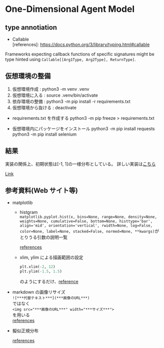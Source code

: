# One-Dimensional Agent Model

## type annotiation

- Callable  
  [references]: https://docs.python.org/3/library/typing.html#callable

Frameworks expecting callback functions of specific signatures might be type hinted using `Callable[[Arg1Type, Arg2Type], ReturnType]`.

## 仮想環境の整備

1. 仮想環境作成 : python3 -m venv .venv
2. 仮想環境に入る : source .venv/bin/activate
3. 依存環境の整備 : python3 -m pip install -r requirements.txt
4. 仮想環境から抜ける : deactivate

- requirements.txt を作成する python3 -m pip freeze > requirements.txt

- 仮想環境内にパッケージをインストール python3 -m pip install requests python3 -m pip install selenium

## 結果

実装の関係上、初期状態は[-1, 1]の一様分布としている。
詳しい実装は[こちら](./main.py)

[Link](report/report.md)

## 参考資料(Web サイト等)

- matplotlib

  - histgram  
    `matplotlib.pyplot.hist(x, bins=None, range=None, density=None, weights=None, cumulative=False, bottom=None, histtype='bar', align='mid', orientation='vertical', rwidth=None, log=False, color=None, label=None, stacked=False, normed=None, **kwargs)`がとりうる引数の説明一覧

    [references](https://pythondatascience.plavox.info/matplotlib/%E3%83%92%E3%82%B9%E3%83%88%E3%82%B0%E3%83%A9%E3%83%A0)

  - xlim, ylim による描画範囲の設定
    ```python
    plt.xlim(-2, 12)
    plt.ylim(-1.5, 1.5)
    ```
    のようにするだけ、[reference](https://tech.nkhn37.net/matplotlib-plot-lim-axis/)

- markdown の画像リサイズ  
  `![***代替テキスト***](***画像のURL***)`  
  ではなく  
  `<img src="***画像のURL***" width="***サイズ***">`  
  を用いる  
  [references](https://qiita.com/shti_f/items/b819d7fd8cb79ae29687)

- 擬似正規分布

  [references](https://teratail.com/questions/271907)
